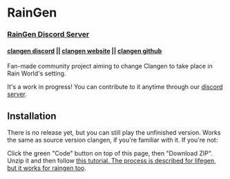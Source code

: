 # RainGen

### [RainGen Discord Server](https://discord.gg/Zyj6vTq4rS)
#### [clangen discord](https://discord.gg/clangen) || [clangen website](https://clangen.io/) || [clangen github](https://github.com/ClanGenOfficial/clangen)
Fan-made community project aiming to change Clangen to take place in Rain World's setting. 

It's a work in progress! You can contribute to it anytime through our [discord server](https://discord.gg/Zyj6vTq4rS). 

## Installation
There is no release yet, but you can still play the unfinished version. Works the same as source version clangen, if you're familiar with it. If you're not:

Click the green "Code" button on top of this page, then "Download ZIP". Unzip it and then follow [this tutorial. The process is described for lifegen, but it works for raingen too](https://docs.google.com/document/d/1Iakhi3sWnx9ubc3njK4k07xttQilN5W4WITgknla59Q/edit).
